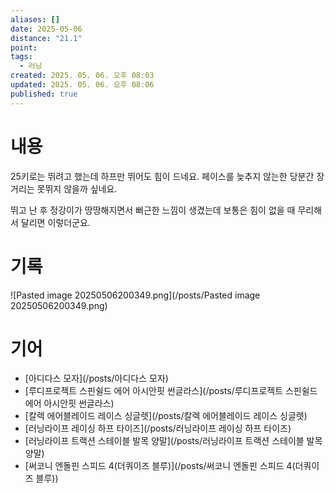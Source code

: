 ```yaml
---
aliases: []
date: 2025-05-06
distance: "21.1"
point:
tags:
  - 러닝
created: 2025. 05. 06. 오후 08:03
updated: 2025. 05. 06. 오후 08:06
published: true
---
```


# 내용

25키로는 뛰려고 했는데 하프만 뛰어도 힘이 드네요. 페이스를 늦추지 않는한 당분간 장거리는 못뛰지 않을까 싶네요.

뛰고 난 후 정강이가 땅땅해지면서 뻐근한 느낌이 생겼는데 보통은 힘이 없을 때 무리해서 달리면 이렇더군요.

# 기록

![Pasted image 20250506200349.png](/posts/Pasted image 20250506200349.png)

# 기어

- [아디다스 모자](/posts/아디다스 모자)
- [루디프로젝트 스핀쉴드 에어 아시안핏 썬글라스](/posts/루디프로젝트 스핀쉴드 에어 아시안핏 썬글라스)
- [칼렉 에어블레이드 레이스 싱글렛](/posts/칼렉 에어블레이드 레이스 싱글렛)
- [러닝라이프 레이싱 하프 타이즈](/posts/러닝라이프 레이싱 하프 타이즈)
- [러닝라이프 트랙션 스테이블 발목 양말](/posts/러닝라이프 트랙션 스테이블 발목 양말)
- [써코니 엔돌핀 스피드 4(더쿼이즈 블루)](/posts/써코니 엔돌핀 스피드 4(더쿼이즈 블루))
